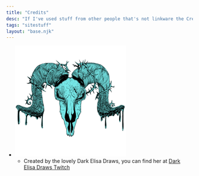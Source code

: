 ```yaml
---
title: "Credits"
desc: "If I've used stuff from other people that's not linkware the Credits for it will be here"
tags: "sitestuff"
layout: "base.njk"
---
```


- ![Liz is the best](/assets/pfp.png "Liz does great work and is a swell individual")
    - Created by the lovely Dark Elisa Draws, you can find her at [Dark Elisa Draws Twitch](https://www.twitch.tv/darkelisadraws)